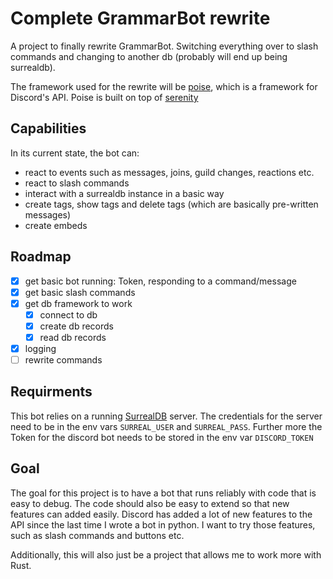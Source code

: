 # Complete GrammarBot rewrite
A project to finally rewrite GrammarBot. Switching everything over to slash commands and changing to another db (probably will end up being surrealdb).

The framework used for the rewrite will be [poise](https://github.com/serenity-rs/poise/), which is a framework for Discord's API. Poise is built on top of [serenity](https://github.com/serenity-rs/serenity)

## Capabilities
In its current state, the bot can:
* react to events such as messages, joins, guild changes, reactions etc.
* react to slash commands
* interact with a surrealdb instance in a basic way
* create tags, show tags and delete tags (which are basically pre-written messages)
* create embeds

## Roadmap
- [X] get basic bot running: Token, responding to a command/message
- [X] get basic slash commands
- [X] get db framework to work
    - [X] connect to db
    - [X] create db records
    - [X] read db records
- [X] logging
- [ ] rewrite commands

## Requirments
This bot relies on a running [SurrealDB](https://surrealdb.com/) server. The credentials for the server need to be in the env vars `SURREAL_USER` and `SURREAL_PASS`.
Further more the Token for the discord bot needs to be stored in the env var `DISCORD_TOKEN`

## Goal
The goal for this project is to have a bot that runs reliably with code that is easy to debug.
The code should also be easy to extend so that new features can added easily.
Discord has added a lot of new features to the API since the last time I wrote a bot in python. I want to try those features, such as slash commands and buttons etc.

Additionally, this will also just be a project that allows me to work more with Rust.
